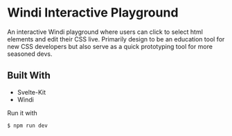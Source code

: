 # Windi Interactive Playground

An interactive Windi playground where users can click to select html elements and edit their CSS live.
Primarily design to be an education tool for new CSS developers but also serve as a quick prototyping tool for more seasoned devs.


## Built With
- Svelte-Kit
- Windi


Run it with
```
$ npm run dev
```